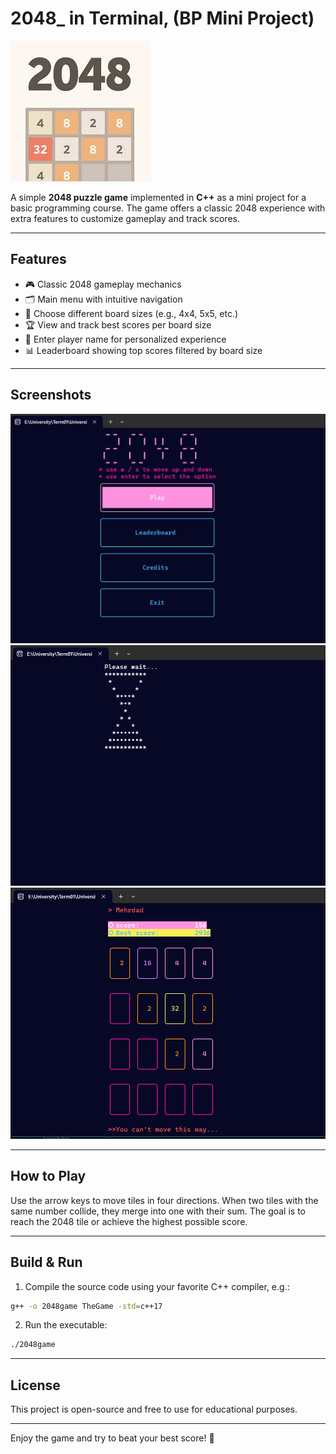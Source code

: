 # 2048_ in Terminal, (BP Mini Project)

![Logo](./screenshots/2048-image.jpg)  

A simple **2048 puzzle game** implemented in **C++** as a mini project for a basic programming course. The game offers a classic 2048 experience with extra features to customize gameplay and track scores.

---

## Features

- 🎮 Classic 2048 gameplay mechanics  
- 🗂️ Main menu with intuitive navigation  
- 📏 Choose different board sizes (e.g., 4x4, 5x5, etc.)  
- 🏆 View and track best scores per board size  
- 📝 Enter player name for personalized experience  
- 📊 Leaderboard showing top scores filtered by board size  

---

## Screenshots


![Main Menu](./screenshots/main_menu.png)  
![Loading](./screenshots/Loading.png)  
![Game Board](./screenshots/game_board.png)  

---

## How to Play

Use the arrow keys to move tiles in four directions. When two tiles with the same number collide, they merge into one with their sum. The goal is to reach the 2048 tile or achieve the highest possible score.

---

## Build & Run

1. Compile the source code using your favorite C++ compiler, e.g.:

```bash
g++ -o 2048game TheGame -std=c++17
```

2. Run the executable:
    
```bash
./2048game
```

---


## License

This project is open-source and free to use for educational purposes.

---

Enjoy the game and try to beat your best score! 🚀
